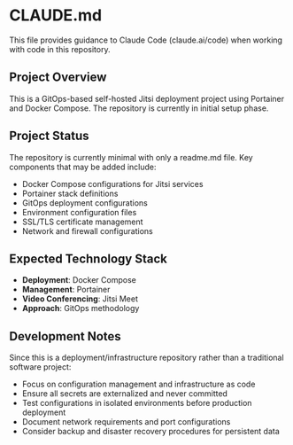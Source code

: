 # CLAUDE.md

This file provides guidance to Claude Code (claude.ai/code) when working with code in this repository.

## Project Overview

This is a GitOps-based self-hosted Jitsi deployment project using Portainer and Docker Compose. The repository is currently in initial setup phase.

## Project Status

The repository is currently minimal with only a readme.md file. Key components that may be added include:
- Docker Compose configurations for Jitsi services
- Portainer stack definitions
- GitOps deployment configurations
- Environment configuration files
- SSL/TLS certificate management
- Network and firewall configurations

## Expected Technology Stack

- **Deployment**: Docker Compose
- **Management**: Portainer
- **Video Conferencing**: Jitsi Meet
- **Approach**: GitOps methodology

## Development Notes

Since this is a deployment/infrastructure repository rather than a traditional software project:
- Focus on configuration management and infrastructure as code
- Ensure all secrets are externalized and never committed
- Test configurations in isolated environments before production deployment
- Document network requirements and port configurations
- Consider backup and disaster recovery procedures for persistent data